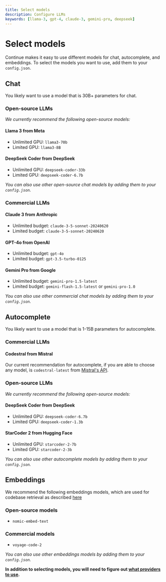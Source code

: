 ```yaml
---
title: Select models
description: Configure LLMs
keywords: [llama-3, gpt-4, claude-3, gemini-pro, deepseek]
---
```


# Select models

Continue makes it easy to use different models for chat, autocomplete, and embeddings. To select the models you want to use, add them to your `config.json`.

## Chat

You likely want to use a model that is 30B+ parameters for chat.

### Open-source LLMs

_We currently recommend the following open-source models:_

#### Llama 3 from Meta

- Unlimited GPU: `llama3-70b`
- Limited GPU: `llama3-8B`

#### DeepSeek Coder from DeepSeek

- Unlimited GPU: `deepseek-coder-33b`
- Limited GPU: `deepseek-coder-6.7b`

_You can also use other open-source chat models by adding them to your `config.json`._

### Commercial LLMs

#### Claude 3 from Anthropic

- Unlimited budget: `claude-3-5-sonnet-20240620`
- Limited budget: `claude-3-5-sonnet-20240620`

#### GPT-4o from OpenAI

- Unlimited budget: `gpt-4o`
- Limited budget: `gpt-3.5-turbo-0125`

#### Gemini Pro from Google

- Unlimited budget: `gemini-pro-1.5-latest`
- Limited budget: `gemini-flash-1.5-latest` or `gemini-pro-1.0`

_You can also use other commercial chat models by adding them to your `config.json`._

## Autocomplete

You likely want to use a model that is 1-15B parameters for autocomplete.

### Commercial LLMs

#### Codestral from Mistral

Our current recommendation for autocomplete, if you are able to choose any model, is `codestral-latest` from [Mistral's API](../walkthroughs/set-up-codestral.md).

### Open-source LLMs

_We currently recommend the following open-source models:_

#### DeepSeek Coder from DeepSeek

- Unlimited GPU: `deepseek-coder-6.7b`
- Limited GPU: `deepseek-coder-1.3b`

#### StarCoder 2 from Hugging Face

- Unlimited GPU: `starcoder-2-7b`
- Limited GPU: `starcoder-2-3b`

_You can also use other autocomplete models by adding them to your `config.json`._

## Embeddings

We recommend the following embeddings models, which are used for codebase retrieval as described [here](../walkthroughs/codebase-embeddings.md#embeddings-providers)

### Open-source models

- `nomic-embed-text`

### Commercial models

- `voyage-code-2`

_You can also use other embeddings models by adding them to your `config.json`._

**In addition to selecting models, you will need to figure out [what providers to use](./select-provider.md).**
